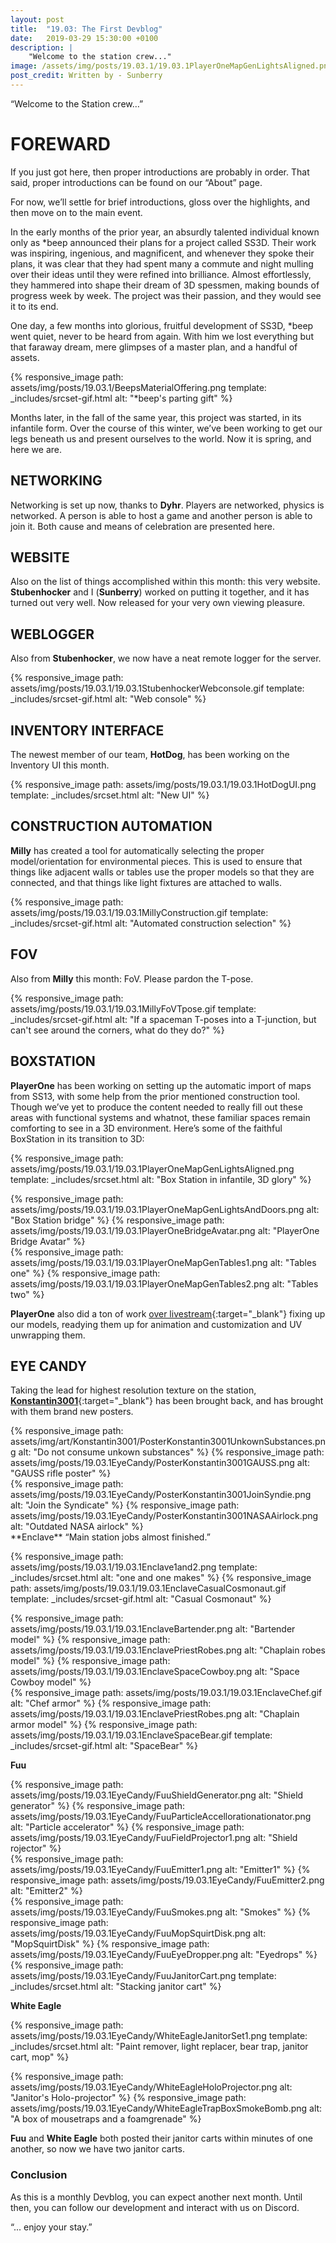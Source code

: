 ```yaml
---
layout: post
title:  "19.03: The First Devblog"
date:   2019-03-29 15:30:00 +0100
description: |
    "Welcome to the station crew..."
image: /assets/img/posts/19.03.1/19.03.1PlayerOneMapGenLightsAligned.png
post_credit: Written by - Sunberry
---
```



“Welcome to the Station crew…”

# FOREWARD

If you just got here, then proper introductions are probably in order. That said, proper introductions can be found on our “About” page.

For now, we’ll settle for brief introductions, gloss over the highlights, and then move on to the main event.

In the early months of the prior year, an absurdly talented individual known only as *beep announced their plans for a project called SS3D. Their work was inspiring, ingenious, and magnificent, and whenever they spoke their plans, it was clear that they had spent many a commute and night mulling over their ideas until they were refined into brilliance. Almost effortlessly, they hammered into shape their dream of 3D spessmen, making bounds of progress week by week. The project was their passion, and they would see it to its end.

One day, a few months into glorious, fruitful development of SS3D, *beep went quiet, never to be heard from again. With him we lost everything but that faraway dream, mere glimpses of a master plan, and a handful of assets.

{% responsive_image path: assets/img/posts/19.03.1/BeepsMaterialOffering.png template: _includes/srcset-gif.html alt: "*beep's parting gift" %}

Months later, in the fall of the same year, this project was started, in its infantile form. Over the course of this winter, we’ve been working to get our legs beneath us and present ourselves to the world. Now it is spring, and here we are.

## NETWORKING

Networking is set up now, thanks to **Dyhr**. Players are networked, physics is networked. A person is able to host a game and another person is able to join it. Both cause and means of celebration are presented here.

## WEBSITE

Also on the list of things accomplished within this month: this very website. **Stubenhocker** and I (**Sunberry**) worked on putting it together, and it has turned out very well. Now released for your very own viewing pleasure.

## WEBLOGGER

Also from **Stubenhocker**, we now have a neat remote logger for the server.

{% responsive_image path: assets/img/posts/19.03.1/19.03.1StubenhockerWebconsole.gif template: _includes/srcset-gif.html alt: "Web console" %}

## INVENTORY INTERFACE

The newest member of our team, **HotDog**, has been working on the Inventory UI this month.

{% responsive_image path: assets/img/posts/19.03.1/19.03.1HotDogUI.png template: _includes/srcset.html alt: "New UI" %}

## CONSTRUCTION AUTOMATION

**Milly** has created a tool for automatically selecting the proper model/orientation for environmental pieces. This is used to ensure that things like adjacent walls or tables use the proper models so that they are connected, and that things like light fixtures are attached to walls.

{% responsive_image path: assets/img/posts/19.03.1/19.03.1MillyConstruction.gif template: _includes/srcset-gif.html alt: "Automated construction selection" %}

## FOV

Also from **Milly** this month: FoV. Please pardon the T-pose.

{% responsive_image path: assets/img/posts/19.03.1/19.03.1MillyFoVTpose.gif template: _includes/srcset-gif.html alt: "If a spaceman T-poses into a T-junction, but can't see around the corners, what do they do?" %}

## BOXSTATION

**PlayerOne** has been working on setting up the automatic import of maps from SS13, with some help from the prior mentioned construction tool. Though we’ve yet to produce the content needed to really fill out these areas with functional systems and whatnot, these familiar spaces remain comforting to see in a 3D environment. Here’s some of the faithful BoxStation in its transition to 3D:

{% responsive_image path: assets/img/posts/19.03.1/19.03.1PlayerOneMapGenLightsAligned.png template: _includes/srcset.html alt: "Box Station in infantile, 3D glory" %}
<div class='horizontal-2' markdown='1'>
{% responsive_image path: assets/img/posts/19.03.1/19.03.1PlayerOneMapGenLightsAndDoors.png  alt: "Box Station bridge" %}
{% responsive_image path: assets/img/posts/19.03.1/19.03.1PlayerOneBridgeAvatar.png alt: "PlayerOne Bridge Avatar" %}
</div>
<div class='horizontal-2' markdown='1'>
{% responsive_image path: assets/img/posts/19.03.1/19.03.1PlayerOneMapGenTables1.png alt: "Tables one" %}
{% responsive_image path: assets/img/posts/19.03.1/19.03.1PlayerOneMapGenTables2.png alt: "Tables two" %}
</div>

**PlayerOne** also did a ton of work [over livestream](https://www.twitch.tv/xammurapi){:target="_blank"} fixing up our models, readying them up for animation and customization and UV unwrapping them.

## EYE CANDY

Taking the lead for highest resolution texture on the station, [**Konstantin3001**](https://www.deviantart.com/konstantin3001){:target="_blank"} has been brought back, and has brought with them brand new posters.
<div class='horizontal-2' markdown='1'>
{% responsive_image path: assets/img/art/Konstantin3001/PosterKonstantin3001UnkownSubstances.png alt: "Do not consume unkown substances" %}
{% responsive_image path: assets/img/posts/19.03.1EyeCandy/PosterKonstantin3001GAUSS.png alt: "GAUSS rifle poster" %}
</div>
<div class='horizontal-2' markdown='1'>
{% responsive_image path: assets/img/posts/19.03.1EyeCandy/PosterKonstantin3001JoinSyndie.png alt: "Join the Syndicate" %}
{% responsive_image path: assets/img/posts/19.03.1EyeCandy/PosterKonstantin3001NASAAirlock.png alt: "Outdated NASA airlock" %}
</div>
**Enclave**
“Main station jobs almost finished.”

{% responsive_image path: assets/img/posts/19.03.1/19.03.1Enclave1and2.png template: _includes/srcset.html alt: "one and one makes" %}
{% responsive_image path: assets/img/posts/19.03.1/19.03.1EnclaveCasualCosmonaut.gif template: _includes/srcset-gif.html alt: "Casual Cosmonaut" %}
<div class='horizontal-3' markdown='1'>
{% responsive_image path: assets/img/posts/19.03.1/19.03.1EnclaveBartender.png alt: "Bartender model" %}
{% responsive_image path: assets/img/posts/19.03.1/19.03.1EnclavePriestRobes.png alt: "Chaplain robes model" %}
{% responsive_image path: assets/img/posts/19.03.1/19.03.1EnclaveSpaceCowboy.png alt: "Space Cowboy model" %}
</div>
<div class='horizontal-3' markdown='1'>
{% responsive_image path: assets/img/posts/19.03.1/19.03.1EnclaveChef.gif alt: "Chef armor" %}
{% responsive_image path: assets/img/posts/19.03.1/19.03.1EnclavePriestRobes.png alt: "Chaplain armor model" %}
{% responsive_image path: assets/img/posts/19.03.1/19.03.1EnclaveSpaceBear.gif template: _includes/srcset-gif.html alt: "SpaceBear" %}
</div>

**Fuu**
<div class='horizontal-3' markdown='1'>
{% responsive_image path: assets/img/posts/19.03.1EyeCandy/FuuShieldGenerator.png alt: "Shield generator" %}
{% responsive_image path: assets/img/posts/19.03.1EyeCandy/FuuParticleAccellorationationator.png alt: "Particle accelerator" %}
{% responsive_image path: assets/img/posts/19.03.1EyeCandy/FuuFieldProjector1.png alt: "Shield rojector" %}
</div>
<div class='horizontal-2' markdown='1'>
{% responsive_image path: assets/img/posts/19.03.1EyeCandy/FuuEmitter1.png alt: "Emitter1" %}
{% responsive_image path: assets/img/posts/19.03.1EyeCandy/FuuEmitter2.png alt: "Emitter2" %}
</div>
<div class='horizontal-3' markdown='1'>
{% responsive_image path: assets/img/posts/19.03.1EyeCandy/FuuSmokes.png alt: "Smokes" %}
{% responsive_image path: assets/img/posts/19.03.1EyeCandy/FuuMopSquirtDisk.png alt: "MopSquirtDisk" %}
{% responsive_image path: assets/img/posts/19.03.1EyeCandy/FuuEyeDropper.png alt: "Eyedrops" %}
</div>
{% responsive_image path: assets/img/posts/19.03.1EyeCandy/FuuJanitorCart.png template: _includes/srcset.html alt: "Stacking janitor cart" %}

**White Eagle**

{% responsive_image path: assets/img/posts/19.03.1EyeCandy/WhiteEagleJanitorSet1.png template: _includes/srcset.html alt: "Paint remover, light replacer, bear trap, janitor cart, mop" %}
<div class='horizontal-2' markdown='1'>
{% responsive_image path: assets/img/posts/19.03.1EyeCandy/WhiteEagleHoloProjector.png alt: "Janitor's Holo-projector" %}
{% responsive_image path: assets/img/posts/19.03.1EyeCandy/WhiteEagleTrapBoxSmokeBomb.png alt: "A box of mousetraps and a foamgrenade" %}
</div>

**Fuu** and **White Eagle** both posted their janitor carts within minutes of one another, so now we have two janitor carts.

### Conclusion

As this is a monthly Devblog, you can expect another next month. Until then, you can follow our development and interact with us on Discord.

“... enjoy your stay.”
